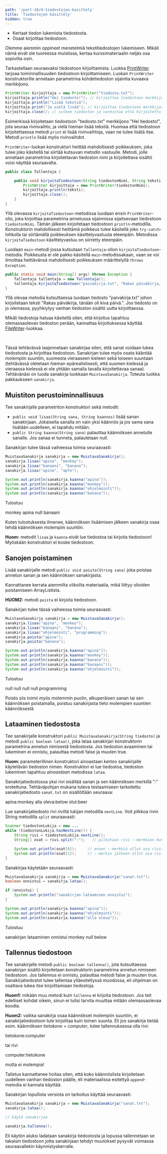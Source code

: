 ```yaml
---
path: '/part-10/4-tiedostojen-kasittely'
title: 'Tiedostojen käsittely'
hidden: true
---
```



<text-box variant='learningObjectives' name='Oppimistavoitteet'>

- Kertaat tiedon lukemista tiedostosta.
- Osaat kirjoittaa tiedostoon.

</text-box>

Olemme aiemmin oppineet menetelmiä tekstitiedostojen lukemiseen. Mikäli nämä eivät ole tuoreessa muistissa, kertaa kurssimateriaalin neljäs osa sopivilta osin.

Tarkastellaan seuraavaksi tiedostoon kirjoittamista. Luokka <a href="https://docs.oracle.com/javase/8/docs/api/java/io/PrintWriter.html">PrintWriter</a> tarjoaa toiminnallisuuden tiedostoon kirjoittamiseen. Luokan `PrintWriter` konstruktorille annetaan parametrina kohdetiedoston sijaintia kuvaava merkkijono.


```java
PrintWriter kirjoittaja = new PrintWriter("tiedosto.txt");
kirjoittaja.println("Hei tiedosto!"); // kirjoittaa tiedostoon merkkijonon "Hei tiedosto!" sekä rivinvaihdon
kirjoittaja.println("Lisää tekstiä");
kirjoittaja.print("Ja vielä lisää"); // kirjoittaa tiedostoon merkkijonon "ja vielä lisää" ilman rivinvaihtoa
kirjoittaja.close(); // sulkee tiedoston ja varmistaa että kirjoitettu teksti menee tiedostoon
```

Esimerkissä kirjoitetaan tiedostoon "tiedosto.txt" merkkijono "Hei tiedosto!", jota seuraa rivinvaihto, ja vielä hieman lisää tekstiä. Huomaa että tiedostoon kirjoitettaessa metodi `print` ei lisää rivinvaihtoja, vaan ne tulee lisätä itse. Metodi `println` lisää myös rivinvaihdot.

`PrintWriter`-luokan konstruktori heittää mahdollisesti poikkeuksen, joka tulee joko käsitellä tai siirtää kutsuvan metodin vastuulle. Metodi, jolle annetaan parametrina kirjoitettavan tiedoston nimi ja kirjoitettava sisältö voisi näyttää seuraavalta.


```java
public class Tallentaja {

    public void kirjoitaTiedostoon(String tiedostonNimi, String teksti) throws Exception {
        PrintWriter kirjoittaja = new PrintWriter(tiedostonNimi);
        kirjoittaja.println(teksti);
        kirjoittaja.close();
    }
}
```

Yllä olevassa `kirjoitaTiedostoon`-metodissa luodaan ensin `PrintWriter`-olio, joka kirjoittaa parametrina annetussa sijainnissa sijaitsevaan tiedostoon `tiedostonNimi`. Tämän jälkeen kirjoitetaan tiedostoon `println`-metodilla. Konstruktorin mahdollisesti heittämä poikkeus tulee käsitellä joko `try-catch`-lohkolla tai siirtämällä poikkeuksen käsittelyvastuuta eteenpäin. Metodissa `kirjoitaTiedostoon` käsittelyvastuu on siirretty eteenpäin.

Luodaan `main`-metodi jossa kutsutaan `Tallentaja`-olion `kirjoitaTiedostoon`-metodia. Poikkeusta ei ole pakko käsitellä `main`-metodissakaan, vaan se voi ilmoittaa heittävänsä mahdollisesti poikkeuksen määrittelyllä `throws Exception`.


```java
public static void main(String[] args) throws Exception {
    Tallentaja tallentaja = new Tallentaja();
    tallentaja.kirjoitaTiedostoon("paivakirja.txt", "Rakas päiväkirja, tänään oli kiva päivä.");
}
```

Yllä olevaa metodia kutsuttaessa luodaan tiedosto "paivakirja.txt" johon kirjoitetaan teksti "Rakas päiväkirja, tänään oli kiva päivä.". Jos tiedosto on jo olemassa, pyyhkiytyy vanhan tiedoston sisältö uutta kirjoittaessa.

Mikäli tiedostoja haluaa käsitellä siten, että kirjoitus tapahtuu olemassaolevan tiedoston perään, kannattaa kirjoituksessa käyttää <a href="https://docs.oracle.com/javase/8/docs/api/java/io/FileWriter.html" target="_blank" norel>FileWriter</a>-luokkaa.

<br/>

<quiz id="fd2ed847-2fd2-513b-93a2-fd589a4a4189"></quiz>


<programming-exercise name='Muistava sanakirja (4 osaa)' nocoins='true' tmcname='osa10-Osa10_13.MuistavaSanakirja'>

Tässä tehtävässä laajennetaan sanakirjaa siten, että sanat voidaan lukea tiedostosta ja kirjoittaa tiedostoon. Sanakirjan tulee myös osata kääntää molempiin suuntiin, suomesta vieraaseen kieleen sekä toiseen suuntaan (tehtävässä oletetaan hieman epärealistisesti, että suomen kielessä ja vieraassa kielessä ei ole yhtään samalla tavalla kirjoitettavaa sanaa). Tehtävänäsi on luoda sanakirja luokkaan `MuistavaSanakirja`. Toteuta luokka pakkaukseen `sanakirja`.


<h2>Muistiton perustoiminnallisuus</h2>

Tee sanakirjalle parametriton konstruktori sekä metodit:

- `public void lisaa(String sana, String kaannos)` lisää sanan sanakirjaan. Jokaisella sanalla on vain yksi käännös ja jos sama sana lisätään uudelleen, ei tapahdu mitään.
- `public String kaanna(String sana)` palauttaa käännöksen annetulle sanalle. Jos sanaa ei tunneta, palautetaan null.


Sanakirjan tulee tässä vaiheessa toimia seuraavasti:


```java
MuistavaSanakirja sanakirja = new MuistavaSanakirja();
sanakirja.lisaa("apina", "monkey");
sanakirja.lisaa("banaani", "banana");
sanakirja.lisaa("apina", "apfe");

System.out.println(sanakirja.kaanna("apina"));
System.out.println(sanakirja.kaanna("monkey"));
System.out.println(sanakirja.kaanna("ohjelmointi"));
System.out.println(sanakirja.kaanna("banana"));
```

Tulostuu

<sample-output>

monkey
apina
null
banaani

</sample-output>

Kuten tulostuksesta ilmenee, käännöksen lisäämisen jälkeen sanakirja osaa tehdä käännöksen molempiin suuntiin.


<b>Huom:</b> metodit `lisaa` ja `kaanna` eivät lue tiedostoa tai kirjoita tiedostoon! Myöskään konstruktori ei koske tiedostoon.



<h2>Sanojen poistaminen</h2>


Lisää sanakirjalle metodi `public void poista(String sana)` joka poistaa annetun sanan ja sen käännöksen sanakirjasta.

Kannattanee kerrata aiemmilta viikoilta materiaalia, mikä liittyy olioiden poistamiseen ArrayListista.

<b>HUOM2:</b> metodi `poista` ei kirjoita tiedostoon.

Sanakirjan tulee tässä vaiheessa toimia seuraavasti:


```java
MuistavaSanakirja sanakirja = new MuistavaSanakirja();
sanakirja.lisaa("apina", "monkey");
sanakirja.lisaa("banaani", "banana");
sanakirja.lisaa("ohjelmointi", "programming");
sanakirja.poista("apina");
sanakirja.poista("banana");

System.out.println(sanakirja.kaanna("apina"));
System.out.println(sanakirja.kaanna("monkey"));
System.out.println(sanakirja.kaanna("banana"));
System.out.println(sanakirja.kaanna("banaani"));
System.out.println(sanakirja.kaanna("ohjelmointi"));
```

Tulostuu

<sample-output>

null
null
null
null
programming

</sample-output>


Poisto siis toimii myös molemmin puolin, alkuperäisen sanan tai sen käännöksen poistamalla, poistuu sanakirjasta tieto molempien suuntien käännöksestä


<h2>Lataaminen tiedostosta</h2>


Tee sanakirjalle konstruktori `public MuistavaSanakirja(String tiedosto)`  ja metodi `public boolean lataa()`, joka lataa sanakirjan konstruktorin parametrina annetun nimisestä tiedostosta. Jos tiedoston avaaminen tai lukeminen ei onnistu, palauttaa metodi false ja muuten true.

<b>Huom: </b> parameterillinen konstruktori ainoastaan kertoo sanakirjalle käytetävän tiedoston nimen. Konstruktori ei lue tiedostoa, tiedoston lukeminen tapahtuu *ainoastaan* metodissa `lataa`.

Sanakirjatiedostossa yksi rivi sisältää sanan ja sen käännöksen merkillä ":" erotettuna. Tehtäväpohjan mukana tuleva testaamiseen tarkoitettu sanakirjatiedosto `sanat.txt` on sisällöltään seuraava:

<sample-output>

apina:monkey
alla oleva:below
olut:beer

</sample-output>

Lue sanakirjatiedosto rivi riviltä lukijan metodilla `nextLine`. Voit pilkkoa rivin String metodilla `split` seuraavasti:


```java
Scanner tiedostonLukija = new ...
while (tiedostonLukija.hasNextLine()) {
    String rivi = tiedostonLukija.nextLine();
    String[] osat = rivi.split(":");   // pilkotaan rivi :-merkkien kohdalta

    System.out.println(osat[0]);     // ennen :-merkkiä ollut osa rivistä
    System.out.println(osat[1]);     // :-merkin jälkeen ollut osa rivistä
}
```

Sanakirjaa käytetään seuraavasti:


```java
MuistavaSanakirja sanakirja = new MuistavaSanakirja("sanat.txt");
boolean onnistui = sanakirja.lataa();

if (onnistui) {
    System.out.println("sanakirjan lataaminen onnistui");
}

System.out.println(sanakirja.kaanna("apina"));
System.out.println(sanakirja.kaanna("ohjelmointi"));
System.out.println(sanakirja.kaanna("alla oleva"));
```

Tulostuu

<sample-output>

sanakirjan lataaminen onnistui
monkey
null
below

</sample-output>


<h2>Tallennus tiedostoon</h2>


Tee sanakirjalle metodi `public boolean tallenna()`, jota kutsuttaessa sanakirjan sisältö kirjoitetaan konstruktorin parametrina annetun nimiseen tiedostoon. Jos tallennus ei onnistu, palauttaa metodi false ja muuten true. Sanakirjatiedostot tulee tallentaa ylläesitellyssä muodossa, eli ohjelman on osattava lukea itse kirjoittamiaan tiedostoja.

<b>Huom1:</b> mikään muu metodi kuin `tallenna` ei kirjoita tiedostoon. Jos teit edelliset kohdat oikein, sinun ei tulisi tarvita muuttaa mitään olemassaolevaa koodia.

**Huom2:** vaikka sanakirja osaa käännökset molempiin suuntiin, ei sanakirjatiedostoon tule kirjoittaa kuin toinen suunta. Eli jos sanakirja tietää esim. käännöksen *tietokone = computer*, tulee tallennuksessa olla rivi:


<sample-output>

tietokone:computer

</sample-output>

tai rivi

<sample-output>

computer:tietokone

</sample-output>

mutta ei molempia!

Talletus kannattanee hoitaa siten, että koko käännöslista kirjoitetaan uudelleen vanhan tiedoston päälle, eli materiaalissa esiteltyä `append`-metodia ei kannata käyttää.

Sanakirjan lopullista versiota on tarkoitus käyttää  seuraavasti:

```java
MuistavaSanakirja sanakirja = new MuistavaSanakirja("sanat.txt");
sanakirja.lataa();

// käytä sanakirjaa

sanakirja.tallenna();
```

Eli käytön aluksi ladataan sanakirja tiedostosta ja lopussa tallennetaan se takaisin tiedostoon jotta sanakirjaan tehdyt muutokset pysyvät voimassa seuraavallekin käynnistyskerralle.

</programming-exercise>

